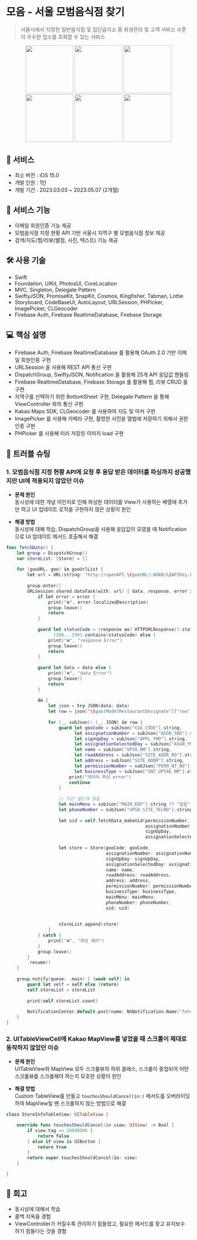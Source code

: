 # 모음 - 서울 모범음식점 찾기

> 서울시에서 지정한 일반음식점 및 집단급식소 중 위생관리 및 고객 서비스 수준이 우수한 업소를 조회할 수 있는 서비스

<p align="center">
  <img src="https://github.com/Seungwoo-Seo/ExemplaryRestaurantIB/assets/72753868/f7674e21-7dab-4d82-b0f3-17434679f683" width="130">
  <img src="https://github.com/Seungwoo-Seo/ExemplaryRestaurantIB/assets/72753868/e50718e4-8afc-4c1d-bbce-ef2a8aca5024" width="130">
  <img src="https://github.com/Seungwoo-Seo/ExemplaryRestaurantIB/assets/72753868/90ae0dcd-99ab-462b-b0a1-b3653c8827cc" width="130">
  <img src="https://github.com/Seungwoo-Seo/ExemplaryRestaurantIB/assets/72753868/a7fb2876-dc56-4ce7-a9cc-1c5dd1e99f89" width="130">
  <img src="https://github.com/Seungwoo-Seo/ExemplaryRestaurantIB/assets/72753868/0db88594-bb32-46ec-8346-3ce1b01da748" width="130">
  <img src="https://github.com/Seungwoo-Seo/ExemplaryRestaurantIB/assets/72753868/184e3b7d-8b74-4228-b2f3-767c618a9e7d" width="130">
</p>

## 📱 서비스

- 최소 버전 : iOS 15.0
- 개발 인원 : 1인
- 개발 기간 : 2023.03.03 ~ 2023.05.07 (2개월)


## 🚀 서비스 기능

- 이메일 회원인증 기능 제공
- 모범음식점 지정 현황 API 기반 서울시 지역구 별 모범음식점 정보 제공
- 검색/지도/찜/리뷰(별점, 사진, 텍스트) 기능 제공


## 🛠 사용 기술

- Swift
- Foundation, UIKit, PhotosUI, CoreLocation
- MVC, Singleton, Delegate Pattern
- SwiftyJSON, PromiseKit, SnapKit, Cosmos, Kingfisher, Tabman, Lottie
- Storyboard, CodeBaseUI, AutoLayout, URLSession, PHPicker, ImagePicker, CLGeocoder
- Firebase Auth, Firebase RealtimeDatabase, Firebase Storage


## 💻 핵심 설명

- Firebase Auth, Firebase RealtimeDatabase 를 활용해 OAuth 2.0 기반  이메일 회원인증 구현
- URLSession 을 사용해 REST API 통신 구현
- DispatchGroup, SwiftyJSON, Notification 을 활용해 25개 API 응답값 핸들링
- Firebase RealtimeDatabase, Firebase Storage 를 활용해 찜, 리뷰 CRUD 를 구현
- 지역구를 선택하기 위한 BottomSheet 구현, Delegate Pattern 을 통해 ViewController 와의 통신 구현
- Kakao Maps SDK, CLGeocoder 를 사용하여 지도 및 마커 구현
- ImagePicker 를 사용해 카메라 구현, 촬영한 사진을 앨범에 저장하기 위해서 권한 인증 구현
- PHPicker 를 사용해 미리 저장된 이미지 load 구현


## 🚨 트러블 슈팅

<!-- 프로젝트 중 발생한 문제와 그 해결 방법에 대한 내용을 기록한다. -->
### 1. 모범음식점 지정 현황 API에 요청 후 응답 받은 데이터를 파싱까지 성공했지만 UI에 적용되지 않았던 이슈
- **문제 원인**</br>
동시성에 대한 개념 미인지로 인해 파싱한 데이터를 View가 사용하는 배열에 추가만 하고 UI 업데이트 로직을 구현하지 않은 상황이 원인

- **해결 방법**</br>
동시성에 대해 학습, DispatchGroup을 사용해 응답값이 모였을 때 Notification으로 UI 업데이트 메서드 호출해서 해결
~~~swift
func fetchData() {
    let group = DispatchGroup()
    var storeList: [Store] = []
    
    for (gooURL, goo) in gooUrlList {
        let url = URL(string: "http://openAPI.\(gooURL):8088/\(APIKey.key)/json/\(goo)ModelRestaurantDesignate/1/1000/")!
        
        group.enter()
        URLSession.shared.dataTask(with: url) { data, response, error in
            if let error = error {
                print("❌", error.localizedDescription)
                group.leave()
                return
            }
            
            guard let statusCode = (response as? HTTPURLResponse)?.statusCode,
                  (200...299).contains(statusCode) else {
                print("❌", "response Error")
                group.leave()
                return
            }
            
            guard let data = data else {
                print("❌", "data Error")
                group.leave()
                return
            }
            
            do {
                let json = try JSON(data: data)
                let row = json["\(goo)ModelRestaurantDesignate"]["row"]
                
                for (_, subJson): (_, JSON) in row {
                    guard let gooCode = subJson["CGG_CODE"].string,
                          let assignationNumber = subJson["ASGN_SNO"].string,
                          let signUpDay = subJson["APPL_YMD"].string,
                          let assignationSelectedDay = subJson["ASGN_YMD"].string,
                          let name = subJson["UPSO_NM"].string,
                          let roadAddress = subJson["SITE_ADDR_RD"].string,
                          let address = subJson["SITE_ADDR"].string,
                          let permissionNumber = subJson["PERM_NT_NO"].string,
                          let businessType = subJson["SNT_UPTAE_NM"].string else {
                        print("데이터 파싱 error")
                        continue
                    }
                    
                    // 이건 없는게 많음
                    let mainMenu = subJson["MAIN_EDF"].string ?? "없음"
                    let phoneNumber = subJson["UPSO_SITE_TELNO"].string ?? "없음"
                    
                    let uid = self.fetchData_makeUid(permissionNumber,
                                                     assignationNumber,
                                                     signUpDay,
                                                     assignationSelectedDay)
                    
                    let store = Store(gooCode: gooCode,
                                      assignationNumber: assignationNumber,
                                      signUpDay: signUpDay,
                                      assignationSelectedDay: assignationSelectedDay,
                                      name: name,
                                      roadAddress: roadAddress,
                                      address: address,
                                      permissionNumber: permissionNumber,
                                      businessType: businessType,
                                      mainMenu: mainMenu,
                                      phoneNumber: phoneNumber,
                                      uid: uid)
                    
                    
                    storeList.append(store)
                }
            } catch {
                print("❌", "파싱 에러")
            }
            group.leave()
        }
        .resume()
    }
    
    group.notify(queue: .main) { [weak self] in
        guard let self = self else {return}
        self.storeList = storeList
        
        print(self.storeList.count)
        
        NotificationCenter.default.post(name: NSNotification.Name("fetchDataCompleted"), object: nil)
    }
}
~~~


### 2. UITableViewCell에 Kakao MapView를 넣었을 때 스크롤이 제대로 동작하지 않았던 이슈
- **문제 원인**</br>
UITableView와 MapView 모두 스크롤뷰의 하위 클래스, 스크롤이 중첩되어 어떤 스크롤뷰를 스크롤해야 하는지 모호한 상황이 원인

- **해결 방법**</br>
Custom TableView를 만들고 `touchesShouldCancel(in:)` 메서드를 오버라이딩하여 MapView일 땐 스크롤하지 않는 방법으로 해결
~~~swift
class StoreInfoTableView: UITableView {

    override func touchesShouldCancel(in view: UIView) -> Bool {
        if view.tag == 20090806 {
            return false
        } else if view is UIButton {
            return true
        }
        return super.touchesShouldCancel(in: view)
    }

}
~~~

## 📝 회고
<!-- 프로젝트를 마무리하면서 느낀 소회, 개선점, 다음에 시도해보고 싶은 것 등을 정리한다. -->
- 동시성에 대해서 학습
- 콜백 지옥을 경험
- ViewController가 커질수록 관리하기 힘들었고, 필요한 메서드를 찾고 유지보수 하기 힘들다는 것을 경험
